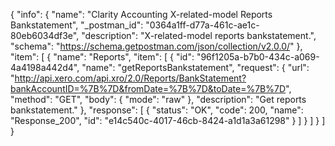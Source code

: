 {
  "info": {
    "name": "Clarity Accounting X-related-model Reports Bankstatement",
    "_postman_id": "0364a1ff-d77a-461c-ae1c-80eb6034df3e",
    "description": "X-related-model reports bankstatement.",
    "schema": "https://schema.getpostman.com/json/collection/v2.0.0/"
  },
  "item": [
    {
      "name": "Reports",
      "item": [
        {
          "id": "96f1205a-b7b0-434c-a069-4a4198a442d4",
          "name": "getReportsBankstatement",
          "request": {
            "url": "http://api.xero.com/api.xro/2.0/Reports/BankStatement?bankAccountID=%7B%7D&fromDate=%7B%7D&toDate=%7B%7D",
            "method": "GET",
            "body": {
              "mode": "raw"
            },
            "description": "Get reports bankstatement."
          },
          "response": [
            {
              "status": "OK",
              "code": 200,
              "name": "Response_200",
              "id": "e14c540c-4017-46cb-8424-a1d1a3a61298"
            }
          ]
        }
      ]
    }
  ]
}